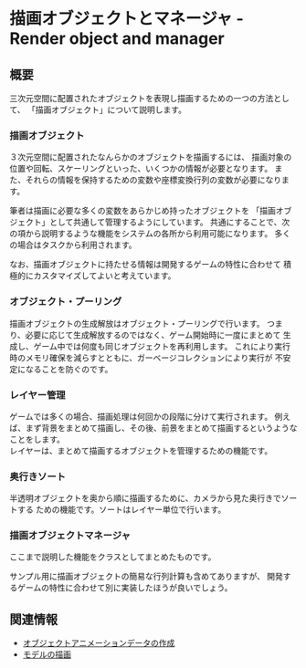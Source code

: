 # 描画オブジェクトとマネージャ - Render object and manager

## 概要
三次元空間に配置されたオブジェクトを表現し描画するための一つの方法として、
「描画オブジェクト」について説明します。


### 描画オブジェクト
３次元空間に配置されたなんらかのオブジェクトを描画するには、
描画対象の位置や回転、スケーリングといった、いくつかの情報が必要となります。
また、それらの情報を保持するための変数や座標変換行列の変数が必要になります。

筆者は描画に必要な多くの変数をあらかじめ持ったオブジェクトを
「描画オブジェクト」として共通して管理するようにしています。
共通にすることで、次の項から説明するような機能をシステムの各所から利用可能になります。
多くの場合はタスクから利用されます。

なお、描画オブジェクトに持たせる情報は開発するゲームの特性に合わせて
積極的にカスタマイズしてよいと考えています。

### オブジェクト・プーリング
描画オブジェクトの生成解放はオブジェクト・プーリングで行います。
つまり、必要に応じて生成解放するのではなく、ゲーム開始時に一度にまとめて
生成し、ゲーム中では何度も同じオブジェクトを再利用します。
これにより実行時のメモリ確保を減らすとともに、ガーベージコレクションにより実行が
不安定になることを防ぐのです。

### レイヤー管理
ゲームでは多くの場合、描画処理は何回かの段階に分けて実行されます。
例えば、まず背景をまとめて描画し、その後、前景をまとめて描画するというようなことをします。  
レイヤーは、まとめて描画するオブジェクトを管理するための機能です。

### 奥行きソート
半透明オブジェクトを奥から順に描画するために、カメラから見た奥行きでソートする
ための機能です。ソートはレイヤー単位で行います。

### 描画オブジェクトマネージャ
ここまで説明した機能をクラスとしてまとめたものです。

サンプル用に描画オブジェクトの簡易な行列計算も含めてありますが、
開発するゲームの特性に合わせて別に実装したほうが良いでしょう。


## 関連情報
- [オブジェクトアニメーションデータの作成](../object_animation_converter/) 
- [モデルの描画](../basic_model_drawing/)
